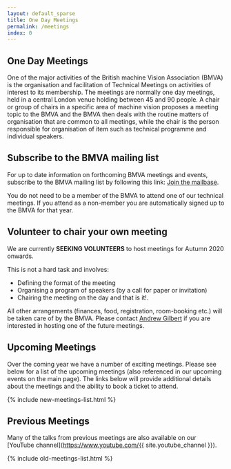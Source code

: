 ```yaml
---
layout: default_sparse
title: One Day Meetings
permalink: /meetings
index: 0
---
```



## One Day Meetings

One of the major activities of the British machine Vision Association (BMVA) is the organisation and facilitation of Technical Meetings on activities of interest to its membership. The meetings are normally one day meetings, held in a central London venue holding between 45 and 90 people. A chair or group of chairs in a specific area of machine vision proposes a meeting topic to the BMVA and the BMVA  then deals with the routine matters of organisation that are common to all meetings, while the chair is the person responsible for organisation of item such as technical programme and individual speakers.

## Subscribe to the BMVA mailing list

For up to date information on forthcoming BMVA meetings and events, subscribe to the BMVA mailing list by following this link: [Join the mailbase](http://www.jiscmail.ac.uk/lists/bmva.html).

You do not need to be a member of the BMVA to attend one of our technical meetings. If you attend as a non-member you are automatically signed up to the BMVA for that year.

## Volunteer to chair your own meeting

We are currently **SEEKING VOLUNTEERS** to host meetings for Autumn 2020 onwards. 

This is not a hard task and involves:

+ Defining the format of the meeting
+ Organising a program of speakers (by a call for paper or invitation)
+ Chairing the meeting on the day and that is it!.

All other arrangements (finances, food, registration, room-booking etc.) will be taken care of by the BMVA. Please contact [Andrew Gilbert](mailto:a.gilbert@surrey.ac.uk) if you are interested in hosting one of the future meetings.

## Upcoming Meetings

Over the coming year we have a number of exciting meetings. Please see below for a list of the upcoming meetings (also referenced in our upcoming events on the main page). The links below will provide additional details about the meetings and the ability to book a ticket to attend.

{% include new-meetings-list.html %}

## Previous Meetings

<!--<i class="fab fa-youtube fa-1x"></i> -->
Many of the talks from previous meetings are also available on our  [YouTube channel](https://www.youtube.com/{{ site.youtube_channel }}).

{% include old-meetings-list.html %}
